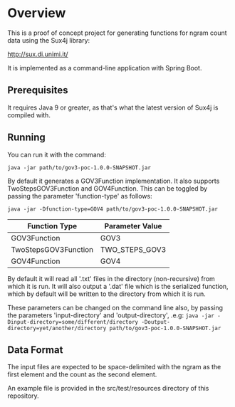 # Overview

This is a proof of concept project for generating functions for ngram count data using the Sux4j library:

http://sux.di.unimi.it/

It is implemented as a command-line application with Spring Boot.

## Prerequisites
It requires Java 9 or greater, as that's what the latest version of Sux4j is compiled with.

## Running
You can run it with the command:

`java -jar path/to/gov3-poc-1.0.0-SNAPSHOT.jar`

By default it generates a GOV3Function implementation.  It also supports TwoStepsGOV3Function and GOV4Function.  This can be toggled by passing the parameter 'function-type' as follows:

`java -jar -Dfunction-type=GOV4 path/to/gov3-poc-1.0.0-SNAPSHOT.jar`

Function Type | Parameter Value
--- | ---
GOV3Function | GOV3
TwoStepsGOV3Function | TWO_STEPS_GOV3
GOV4Function | GOV4

By default it will read all '.txt' files in the directory (non-recursive) from which it is run.
It will also output a '.dat' file which is the serialized function, which by default will be written to the directory from which it is run.

These parameters can be changed on the command line also, by passing the parameters 'input-directory' and 'output-directory', .e.g:
`java -jar -Dinput-directory=some/different/directory -Doutput-directory=yet/another/directory path/to/gov3-poc-1.0.0-SNAPSHOT.jar`

## Data Format
The input files are expected to be space-delimited with the ngram as the first element and the count as the second element.

An example file is provided in the src/test/resources directory of this repository.